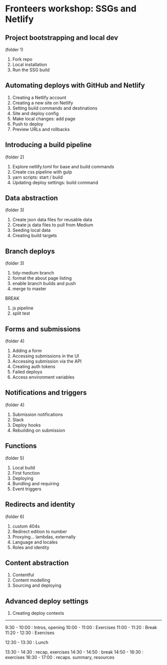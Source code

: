# Fronteers workshop: SSGs and Netlify

## Project bootstrapping and local dev
(folder 1)

1. Fork repo
1. Local installation
1. Run the SSG build

## Automating deploys with GitHub and Netlify

1. Creating a Netlify account
1. Creating a new site on Netlify
1. Setting build commands and destinations
1. Site and deploy config
1. Make local changes: add page
1. Push to deploy
1. Preview URLs and rollbacks


## Introducing a build pipeline
(folder 2)

1. Explore netlify.toml for base and build commands
1. Create css pipeline with gulp
1. yarn scripts: start / build
1. Updating deploy settings: build command



## Data abstraction
(folder 3)

1. Create json data files for reusable data
1. Create js data files to pull from Medium
1. Seeding local data
1. Creating build targets


## Branch deploys
(folder 3)

1. tidy-medium branch
1. format the about page listing
1. enable branch builds and push
1. merge to master


BREAK

1. js pipeline
1. split test



## Forms and submissions
(folder 4)

1. Adding a form
1. Accessing submissions in the UI
1. Accessing submission via the API
  1. Creating auth tokens
  1. Failed deploys
  1. Access environment variables


## Notifications and triggers
(folder 4)

1. Submission notifications
1. Slack
1. Deploy hooks
1. Rebuilding on submission


## Functions
(folder 5)

1. Local build
1. First function
1. Deploying
1. Bundling and requiring
1. Event triggers


## Redirects and identity
(folder 6)

1. custom 404s
1. Redirect edition to number
1. Proxying... lambdas, externally
1. Language and locales
1. Roles and identity





## Content abstraction

1. Contentful
1. Content modelling
1. Sourcing and deploying








## Advanced deploy settings
1. Creating deploy contexts




---

9:30 - 10:00 : Intros, opening
10:00 - 11:00 : Exercises
11:00 - 11:20 : Break
11:20 - 12:30 : Exercises

12:30 - 13:30 : Lunch

13:30 - 14:30 : recap, exercises
14:30 - 14:50 : break
14:50 - 16:30 : exercises
16:30 - 17:00 : recaps. summary, resources


